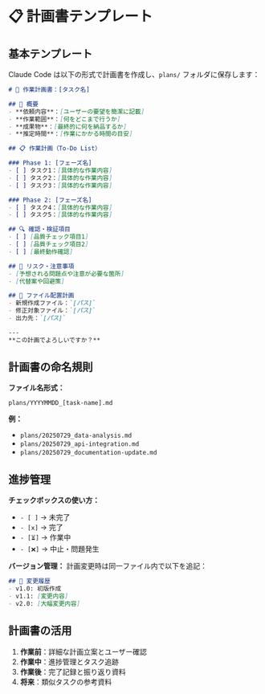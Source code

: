 # 📋 計画書テンプレート

## 基本テンプレート

Claude Code は以下の形式で計画書を作成し、`plans/` フォルダに保存します：

```markdown
# 🎯 作業計画書：[タスク名]

## 📝 概要
- **依頼内容**：[ユーザーの要望を簡潔に記載]
- **作業範囲**：[何をどこまで行うか]
- **成果物**：[最終的に何を納品するか]
- **推定時間**：[作業にかかる時間の目安]

## 📋 作業計画（To-Do List）

### Phase 1: [フェーズ名]
- [ ] タスク1：[具体的な作業内容]
- [ ] タスク2：[具体的な作業内容]
- [ ] タスク3：[具体的な作業内容]

### Phase 2: [フェーズ名]
- [ ] タスク4：[具体的な作業内容]
- [ ] タスク5：[具体的な作業内容]

## 🔍 確認・検証項目
- [ ] [品質チェック項目1]
- [ ] [品質チェック項目2]
- [ ] [最終動作確認]

## 🚨 リスク・注意事項
- [予想される問題点や注意が必要な箇所]
- [代替案や回避策]

## 📁 ファイル配置計画
- 新規作成ファイル：`[パス]`
- 修正対象ファイル：`[パス]`
- 出力先：`[パス]`

---
**この計画でよろしいですか？**
```

## 計画書の命名規則

**ファイル名形式：**
```
plans/YYYYMMDD_[task-name].md
```

**例：**
- `plans/20250729_data-analysis.md`
- `plans/20250729_api-integration.md`
- `plans/20250729_documentation-update.md`

## 進捗管理

**チェックボックスの使い方：**
- `- [ ]` → 未完了
- `- [x]` → 完了
- `- [⏳]` → 作業中
- `- [❌]` → 中止・問題発生

**バージョン管理：**
計画変更時は同一ファイル内で以下を追記：
```markdown
## 📝 変更履歴
- v1.0: 初版作成
- v1.1: [変更内容]
- v2.0: [大幅変更内容]
```

## 計画書の活用

1. **作業前**：詳細な計画立案とユーザー確認
2. **作業中**：進捗管理とタスク追跡
3. **作業後**：完了記録と振り返り資料
4. **将来**：類似タスクの参考資料
